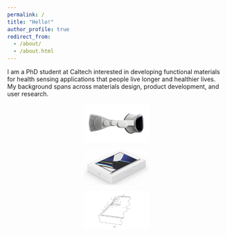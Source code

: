 ```yaml
---
permalink: /
title: "Hello!"
author_profile: true
redirect_from: 
  - /about/
  - /about.html
---
```


I am a PhD student at Caltech interested in developing functional materials for health sensing applications that people live longer and healthier lives. My background spans across materials design, product development, and user research. 

<p align="center" style="display: flex; justify-content: center; gap: 10px; flex-wrap: wrap;">
  <a href="../_portfolio/portfolio-1.md">
    <img src="../images/apple-vision-pro-side.jpeg" alt="Image 1" style="width: 30%; min-width: 150px;"/>
  </a>
  <a href="../_portfolio/portfolio-2">
    <img src="../images/MacBook-Pro.jpeg" alt="Image 2" style="width: 30%; min-width: 150px;"/>
  </a>
  <a href="../_portfolio/portfolio-3">
    <img src="../images/tamper-seal.png" alt="Image 3" style="width: 30%; min-width: 150px;"/>
  </a>
</p>
